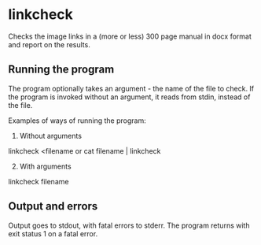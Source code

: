 # linkcheck

Checks the image links in a (more or less) 300 page manual in docx format and report on the results.

## Running the program

The program optionally takes an argument - the name of the file to check.  If the program is invoked without an argument, it reads from stdin, instead of the file.

Examples of ways of running the program:

1. Without arguments

linkcheck <filename
or
cat filename | linkcheck

2. With arguments

linkcheck filename

## Output and errors

Output goes to stdout, with fatal errors to stderr.  The program returns with exit status 1 on a fatal error.